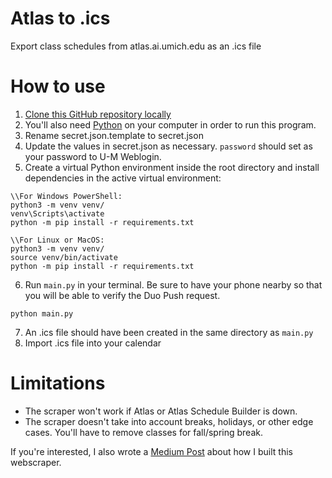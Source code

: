 # Atlas to .ics
Export class schedules from atlas.ai.umich.edu as an .ics file

# How to use
1. [Clone this GitHub repository locally](https://docs.github.com/en/repositories/creating-and-managing-repositories/cloning-a-repository)
2. You'll also need [Python](https://www.python.org/) on your computer in order to run this program.
3. Rename secret.json.template to secret.json
4. Update the values in secret.json as necessary. `password` should set as your password to U-M Weblogin.
5. Create a virtual Python environment inside the root directory and install dependencies in the active virtual environment: 
```
\\For Windows PowerShell:
python3 -m venv venv/
venv\Scripts\activate
python -m pip install -r requirements.txt
```
```
\\For Linux or MacOS:
python3 -m venv venv/
source venv/bin/activate
python -m pip install -r requirements.txt
```
6. Run `main.py` in your terminal. Be sure to have your phone nearby so that you will be able to verify the Duo Push request.
```
python main.py
```
7. An .ics file should have been created in the same directory as `main.py`
8. Import .ics file into your calendar

# Limitations
- The scraper won't work if Atlas or Atlas Schedule Builder is down.
- The scraper doesn't take into account breaks, holidays, or other edge cases. You'll have to remove classes for fall/spring break.

If you're interested, I also wrote a [Medium Post](https://www.python.org/downloads/) about how I built this webscraper.
